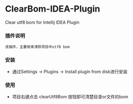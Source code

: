 # ClearBom-IDEA-Plugin
Clear utf8 bom for Intellij IDEA Plugin

### 插件说明
    该插件，主要用来清除项目中utf8 bom


### 安装
 
* 通过Settings → Plugins → Install plugin from disk进行安装

### 使用
 * 项目右键点击 clearUtf8Bom 按钮即可清楚目录or文件的bom
